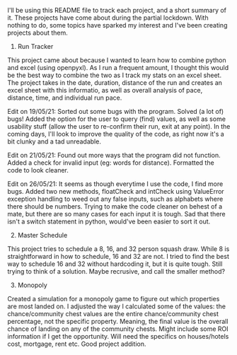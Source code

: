 I'll be using this README file to track each project, and a short summary of it. These projects have come about during the partial lockdown. With nothing to do, some topics have sparked my interest and I've been creating projects about them. 

1. Run Tracker

This project came about because I wanted to learn how to combine python and excel (using openpyxl). As I run a frequent amount, I thought this would be the best way to combine the two as I track my stats on an excel sheet. 
The project takes in the date, duration, distance of the run and creates an excel sheet with this informatio, as well as overall analysis of pace, distance, time, and individual run pace. 

Edit on 19/05/21: Sorted out some bugs with the program. Solved (a lot of) bugs! Added the option for the user to query (find) values, as well as some usability stuff (allow the user to re-confirm their run, exit at any point). In the coming days, I'll look to improve the quality of the code, as right now it's a bit clunky and a tad unreadable. 

Edit on 21/05/21: Found out more ways that the program did not function. Added a check for invalid input (eg: words for distance). Formatted the code to look cleaner. 

Edit on 26/05/21: It seems as though everytime I use the code, I find more bugs. Added two new methods, floatCheck and intCheck using ValueError exception handling to weed out any false inputs, such as alphabets where there should be numbers. Trying to make the code cleaner on behest of a mate, but there are so many cases for each input it is tough. Sad that there isn't a switch statement in python, would've been easier to sort it out.

2. Master Schedule

This project tries to schedule a 8, 16, and 32 person squash draw. While 8 is straightforward in how to schedule, 16 and 32 are not. I tried to find the best way to schedule 16 and 32 without hardcoding it, but it is quite tough. Still trying to think of a solution. Maybe recrusive, and call the smaller method?

3. Monopoly

Created a simulation for a monopoly game to figure out which properties are most landed on. I adjusted the way I calculated some of the values: the chance/community chest values are the entire chance/community chest percentage, not the specific property. Meaning, the final value is the overall chance of landing on any of the community chests. Might include some ROI information if I get the opportunity. Will need the specifics on houses/hotels cost, mortgage, rent etc. Good project addition. 
